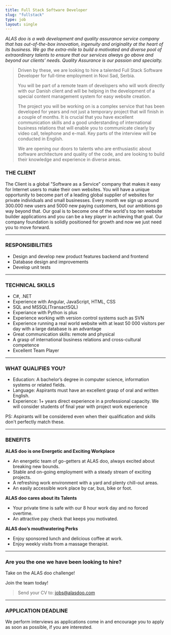 ```yaml
---
title: Full Stack Software Developer
slug: "fullstack"
type: job
layout: single
---
```


_ALAS doo is a web development and quality assurance service company that has out-of-the-box innovation, ingenuity and originality at the heart of its business. We go the extra-mile to build a motivated and diverse pool of extraordinary talents to ensure that our services always go above and beyond our clients’ needs. Quality Assurance is our passion and specialty._

> Driven by these, we are looking to hire a talented Full Stack Software Developer for full-time employment in Novi Sad, Serbia.
>
> You will be part of a remote team of developers who will work directly with our Danish client and will be helping in the development of a special content management system for easy website creation.
>
> The project you will be working on is a complex service that has been developed for years and not just a temporary project that will finish in a couple of months. It is crucial that you have excellent communication skills and a good understanding of international business relations that will enable you to communicate clearly by video call, telephone and e-mail. Key parts of the interview will be conducted in English.
>
> We are opening our doors to talents who are enthusiastic about software architecture and quality of the code, and are looking to build their knowledge and experience in diverse areas.

### THE CLIENT
The Client is a global "Software as a Service" company that makes it easy for Internet users to make their own websites. You will have a unique opportunity to become part of a leading global supplier of websites for private individuals and small businesses. Every month we sign up around 300.000 new users and 5000 new paying customers, but our ambitions go way beyond that. Our goal is to become one of the world's top ten website builder applications and you can be a key player in achieving that goal. Our company foundation is solidly positioned for growth and now we just need you to move forward.

---
### RESPONSIBILITIES
* Design and develop new product features backend and frontend
* Database design and improvements
* Develop unit tests

---
### TECHNICAL SKILLS
* C#, .NET
* Experience with Angular, JavaScript, HTML, CSS
* SQL and MSSQL(TransactSQL)
* Experiance with Python is plus
* Experience working with version control systems such as SVN
* Experience running a real world website with at least 50 000 visitors per day with a large database is an advantage
* Great communication skills: remote and physical
* A grasp of international business relations and cross-cultural competence
* Excellent Team Player

---
### WHAT QUALIFIES YOU?
* Education: A bachelor’s degree in computer science, information systems or related fields.
* Language: Aspirants must have an excellent grasp of oral and written English.
* Experience: 1+ years direct experience in a professional capacity. We will consider students of final year with project work experience

PS: Aspirants will be considered even when their qualification and skills don't perfectly match these.

---
### BENEFITS
__ALAS doo is one Energetic and Exciting Workplace__

* An energetic team of go-getters at ALAS doo, always excited about breaking new bounds.
* Stable and on-going employment with a steady stream of exciting projects.
* A refreshing work environment with a yard and plenty chill-out areas.
* An easily accessible work place by car, bus, bike or foot.

__ALAS doo cares about its Talents__

* Your private time is safe with our 8 hour work day and no forced overtime.
* An attractive pay check that keeps you motivated.

__ALAS doo’s mouthwatering Perks__

* Enjoy sponsored lunch and delicious coffee at work.
* Enjoy weekly visits from a massage therapist.

---
### Are you the one we have been looking to hire?

Take on the ALAS doo challenge!

Join the team today!

> Send your CV to: <jobs@alasdoo.com>

---
### APPLICATION DEADLINE
We perform interviews as applications come in and encourage you to apply as soon as possible, if you are interested.
